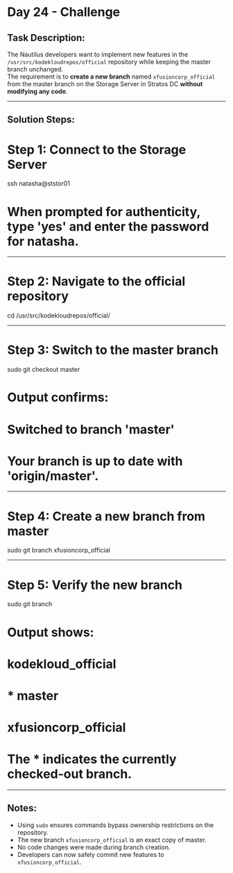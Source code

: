 # Day 24 - Challenge 
## Task Description:
The Nautilus developers want to implement new features in the `/usr/src/kodekloudrepos/official` repository while keeping the master branch unchanged.  
The requirement is to **create a new branch** named `xfusioncorp_official` from the master branch on the Storage Server in Stratos DC **without modifying any code**.

---

## Solution Steps:

# Step 1: Connect to the Storage Server
ssh natasha@ststor01
# When prompted for authenticity, type 'yes' and enter the password for natasha.

---

# Step 2: Navigate to the official repository
cd /usr/src/kodekloudrepos/official/

---

# Step 3: Switch to the master branch
sudo git checkout master
# Output confirms:
# Switched to branch 'master'
# Your branch is up to date with 'origin/master'.

---

# Step 4: Create a new branch from master
sudo git branch xfusioncorp_official

---

# Step 5: Verify the new branch
sudo git branch
# Output shows:
#   kodekloud_official
# * master
#   xfusioncorp_official
# The * indicates the currently checked-out branch.

---

## Notes:
- Using `sudo` ensures commands bypass ownership restrictions on the repository.
- The new branch `xfusioncorp_official` is an exact copy of master.
- No code changes were made during branch creation.
- Developers can now safely commit new features to `xfusioncorp_official`.

